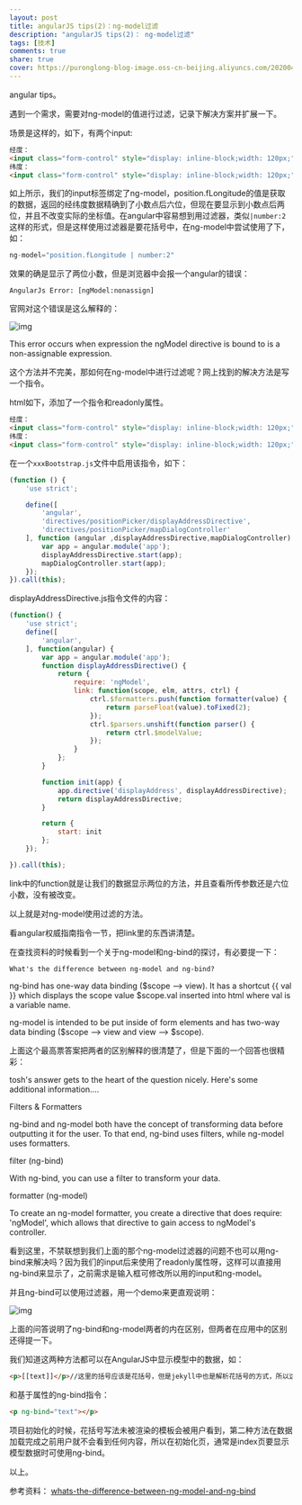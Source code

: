 ```yaml
---
layout: post
title: angularJS tips(2)：ng-model过滤
description: "angularJS tips(2)： ng-model过滤"
tags: [技术]
comments: true
share: true
cover: https://puronglong-blog-image.oss-cn-beijing.aliyuncs.com/20200420163837.png
---
```


angular tips。

遇到一个需求，需要对ng-model的值进行过滤，记录下解决方案并扩展一下。

<!-- more -->

场景是这样的，如下，有两个input:

```html
经度：
<input class="form-control" style="display: inline-block;width: 120px;" ng-model="position.fLongitude"/> 
纬度：
<input class="form-control" style="display: inline-block;width: 120px;" ng-model="position.fLatitude"/>
```

如上所示，我们的input标签绑定了ng-model，position.fLongitude的值是获取的数据，返回的经纬度数据精确到了小数点后六位，但现在要显示到小数点后两位，并且不改变实际的坐标值。在angular中容易想到用过滤器，类似`|number:2`这样的形式，但是这样使用过滤器是要花括号中，在ng-model中尝试使用了下，如：

```js
ng-model="position.fLongitude | number:2"
```

效果的确是显示了两位小数，但是浏览器中会报一个angular的错误：

```
AngularJs Error: [ngModel:nonassign]
```

官网对这个错误是这么解释的：

![img](https://puronglong-blog-image.oss-cn-beijing.aliyuncs.com/20200420164031.png)

This error occurs when expression the ngModel directive is bound to is a non-assignable expression.

这个方法并不完美，那如何在ng-model中进行过滤呢？网上找到的解决方法是写一个指令。

html如下，添加了一个指令和readonly属性。

```html
经度：
<input class="form-control" style="display: inline-block;width: 120px;" ng-model="position.fLongitude" display-address readonly/> 
纬度：
<input class="form-control" style="display: inline-block;width: 120px;" ng-model="position.fLatitude" display-address readonly/>
```

在一个``xxxBootstrap.js``文件中启用该指令，如下：

```js
(function () {
    'use strict';

    define([
        'angular',
        'directives/positionPicker/displayAddressDirective',
        'directives/positionPicker/mapDialogController'
    ], function (angular ,displayAddressDirective,mapDialogController) {
        var app = angular.module('app');
        displayAddressDirective.start(app);
        mapDialogController.start(app);
    });
}).call(this);
```

displayAddressDirective.js指令文件的内容：

```js
(function() {
    'use strict';
    define([
        'angular',
    ], function(angular) {
        var app = angular.module('app');
        function displayAddressDirective() {
            return {
                require: 'ngModel',
                link: function(scope, elm, attrs, ctrl) {                        
                    ctrl.$formatters.push(function formatter(value) {
                        return parseFloat(value).toFixed(2);
                    });
                    ctrl.$parsers.unshift(function parser() {
                        return ctrl.$modelValue;
                    });
                }
            };
        }

        function init(app) {
            app.directive('displayAddress', displayAddressDirective);
            return displayAddressDirective;
        }

        return {
            start: init
        };
    });

}).call(this);
```

link中的function就是让我们的数据显示两位的方法，并且查看所传参数还是六位小数，没有被改变。

以上就是对ng-model使用过滤的方法。

看angular权威指南指令一节，把link里的东西讲清楚。

在查找资料的时候看到一个关于ng-model和ng-bind的探讨，有必要提一下：

```text
What's the difference between ng-model and ng-bind?
```

ng-bind has one-way data binding ($scope --> view). It has a shortcut {{ val }} which displays the scope value $scope.val inserted into html where val is a variable name.

ng-model is intended to be put inside of form elements and has two-way data binding ($scope --> view and view --> $scope).

上面这个最高票答案把两者的区别解释的很清楚了，但是下面的一个回答也很精彩：

tosh's answer gets to the heart of the question nicely. Here's some additional information....

Filters & Formatters

ng-bind and ng-model both have the concept of transforming data before outputting it for the user. To that end, ng-bind uses filters, while ng-model uses formatters.

filter (ng-bind)

With ng-bind, you can use a filter to transform your data.

formatter (ng-model)

To create an ng-model formatter, you create a directive that does require: 'ngModel', which allows that directive to gain access to ngModel's controller.

看到这里，不禁联想到我们上面的那个ng-model过滤器的问题不也可以用ng-bind来解决吗？因为我们的input后来使用了readonly属性呀，这样可以直接用ng-bind来显示了，之前需求是输入框可修改所以用的input和ng-model。

并且ng-bind可以使用过滤器，用一个demo来更直观说明：

![img](https://puronglong-blog-image.oss-cn-beijing.aliyuncs.com/20200420164045.png)

上面的问答说明了ng-bind和ng-model两者的内在区别，但两者在应用中的区别还得提一下。

我们知道这两种方法都可以在AngularJS中显示模型中的数据，如：

```html
<p>[[text]]</p>//这里的括号应该是花括号，但是jekyll中也是解析花括号的方式，所以这里换了一下
```
和基于属性的ng-bind指令：

```html
<p ng-bind="text"></p>
```

项目初始化的时候，花括号写法未被渲染的模板会被用户看到，第二种方法在数据加载完成之前用户就不会看到任何内容，所以在初始化页，通常是index页要显示模型数据时可使用ng-bind。

以上。

参考资料：
[whats-the-difference-between-ng-model-and-ng-bind](http://stackoverflow.com/questions/12419619/whats-the-difference-between-ng-model-and-ng-bind)
